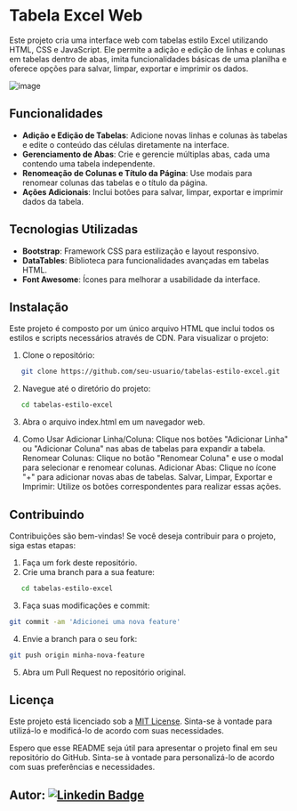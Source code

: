 # Tabela Excel Web

Este projeto cria uma interface web com tabelas estilo Excel utilizando HTML, CSS e JavaScript. Ele permite a adição e edição de linhas e colunas em tabelas dentro de abas, imita funcionalidades básicas de uma planilha e oferece opções para salvar, limpar, exportar e imprimir os dados.

![image](https://github.com/user-attachments/assets/d5063615-af88-4372-a261-af262f3d988b)

## Funcionalidades

- **Adição e Edição de Tabelas**: Adicione novas linhas e colunas às tabelas e edite o conteúdo das células diretamente na interface.
- **Gerenciamento de Abas**: Crie e gerencie múltiplas abas, cada uma contendo uma tabela independente.
- **Renomeação de Colunas e Título da Página**: Use modais para renomear colunas das tabelas e o título da página.
- **Ações Adicionais**: Inclui botões para salvar, limpar, exportar e imprimir dados da tabela.

## Tecnologias Utilizadas

- **Bootstrap**: Framework CSS para estilização e layout responsivo.
- **DataTables**: Biblioteca para funcionalidades avançadas em tabelas HTML.
- **Font Awesome**: Ícones para melhorar a usabilidade da interface.

## Instalação

Este projeto é composto por um único arquivo HTML que inclui todos os estilos e scripts necessários através de CDN. Para visualizar o projeto:

1. Clone o repositório:
```bash
   git clone https://github.com/seu-usuario/tabelas-estilo-excel.git
```


2. Navegue até o diretório do projeto:
```bash
   cd tabelas-estilo-excel
```

3. Abra o arquivo index.html em um navegador web.

4. Como Usar
Adicionar Linha/Coluna: Clique nos botões "Adicionar Linha" ou "Adicionar Coluna" nas abas de tabelas para expandir a tabela.
Renomear Colunas: Clique no botão "Renomear Coluna" e use o modal para selecionar e renomear colunas.
Adicionar Abas: Clique no ícone "+" para adicionar novas abas de tabelas.
Salvar, Limpar, Exportar e Imprimir: Utilize os botões correspondentes para realizar essas ações.


## Contribuindo
Contribuições são bem-vindas! Se você deseja contribuir para o projeto, siga estas etapas:

1. Faça um fork deste repositório.
2. Crie uma branch para a sua feature:
```bash
   cd tabelas-estilo-excel
```
3. Faça suas modificações e commit:
```bash
git commit -am 'Adicionei uma nova feature'
```
4. Envie a branch para o seu fork:
```bash
git push origin minha-nova-feature
```
5. Abra um Pull Request no repositório original.

## Licença

Este projeto está licenciado sob a [MIT License](LICENSE). Sinta-se à vontade para utilizá-lo e modificá-lo de acordo com suas necessidades.

Espero que esse README seja útil para apresentar o projeto final em seu repositório do GitHub. Sinta-se à vontade para personalizá-lo de acordo com suas preferências e necessidades.

## Autor: [![Linkedin Badge](https://img.shields.io/badge/-LinkedIn-blue?style=flat-square&logo=Linkedin&logoColor=white&link=https://www.linkedin.com/in/levilucena/)](https://www.linkedin.com/in/levilucena/)


